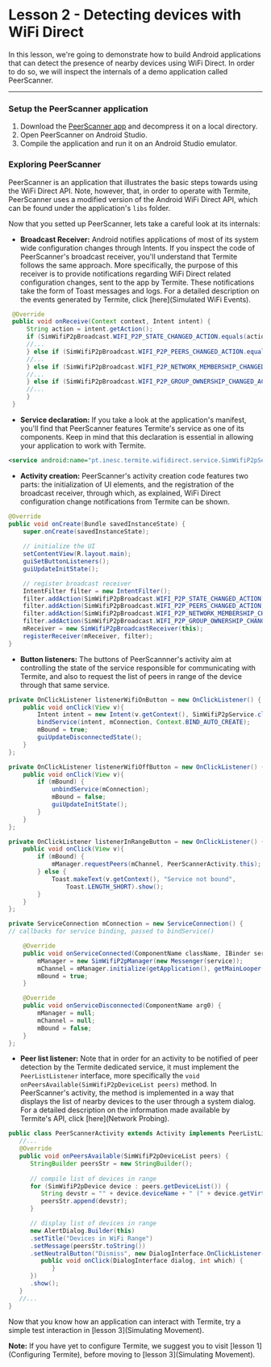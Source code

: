 # Lesson 2 - Detecting devices with WiFi Direct
In this lesson, we're going to demonstrate how to build Android applications that can detect the presence of nearby devices using WiFi Direct.
In order to do so, we will inspect the internals of a demo application called PeerScanner.

***

### Setup the PeerScanner application
1. Download the [PeerScanner app](http://www.gsd.inesc-id.pt/~wiki/courses/cmu1516/lab04/Termite-WifiP2P-PeerScanner-20160329.tgz) and decompress it on a local directory.
2. Open PeerScanner on Android Studio.
3. Compile the application and run it on an Android Studio emulator.

### Exploring PeerScanner
PeerScanner is an application that illustrates the basic steps towards using the WiFi Direct API.
Note, however, that, in order to operate with Termite, PeerScanner uses a modified version of the Android WiFi Direct API, which can be found under the application's `libs` folder.

Now that you setted up PeerScanner, lets take a careful look at its internals:
   * **Broadcast Receiver:** Android notifies applications of most of its system wide configuration changes through Intents. If you inspect the code of PeerScanner's broadcast receiver, you'll understand that Termite follows the same approach. More specifically, the purpose of this receiver is to provide notifications regarding WiFi Direct related configuration changes, sent to the app by Termite. These notifications take the form of Toast messages and logs. For a detailed description on the events generated by Termite, click [here](Simulated WiFi Events).
   
   ```java
    @Override
    public void onReceive(Context context, Intent intent) {
        String action = intent.getAction();
        if (SimWifiP2pBroadcast.WIFI_P2P_STATE_CHANGED_ACTION.equals(action)) {
        //...
        } else if (SimWifiP2pBroadcast.WIFI_P2P_PEERS_CHANGED_ACTION.equals(action)) {
        //...
        } else if (SimWifiP2pBroadcast.WIFI_P2P_NETWORK_MEMBERSHIP_CHANGED_ACTION.equals(action)) {
        //...
        } else if (SimWifiP2pBroadcast.WIFI_P2P_GROUP_OWNERSHIP_CHANGED_ACTION.equals(action)) {
        //...
        }
    }
   ```

   * **Service declaration:** If you take a look at the application's manifest, you'll find that PeerScanner features Termite's service as one of its components. Keep in mind that this declaration is essential in allowing your application to work with Termite.
   
   ```xml
   <service android:name="pt.inesc.termite.wifidirect.service.SimWifiP2pService" />
   ```

   * **Activity creation:** PeerScanner's activity creation code features two parts: the initialization of UI elements, and the registration of the broadcast receiver, through which, as explained, WiFi Direct configuration change notifications from Termite can be shown.
   
   ```java
   @Override
   public void onCreate(Bundle savedInstanceState) {
	   super.onCreate(savedInstanceState);
   		
	   // initialize the UI
	   setContentView(R.layout.main);
	   guiSetButtonListeners();
	   guiUpdateInitState();

	   // register broadcast receiver
	   IntentFilter filter = new IntentFilter();
	   filter.addAction(SimWifiP2pBroadcast.WIFI_P2P_STATE_CHANGED_ACTION);
	   filter.addAction(SimWifiP2pBroadcast.WIFI_P2P_PEERS_CHANGED_ACTION);
	   filter.addAction(SimWifiP2pBroadcast.WIFI_P2P_NETWORK_MEMBERSHIP_CHANGED_ACTION);
	   filter.addAction(SimWifiP2pBroadcast.WIFI_P2P_GROUP_OWNERSHIP_CHANGED_ACTION);
	   mReceiver = new SimWifiP2pBroadcastReceiver(this);
	   registerReceiver(mReceiver, filter);
   }
```

   * **Button listeners:** The buttons of PeerScannner's activity aim at controlling the state of the service responsible for communicating with Termite, and also to request the list of peers in range of the device through that same service.
   
   ```java
   private OnClickListener listenerWifiOnButton = new OnClickListener() {
       public void onClick(View v){
           Intent intent = new Intent(v.getContext(), SimWifiP2pService.class);
           bindService(intent, mConnection, Context.BIND_AUTO_CREATE);
           mBound = true;
           guiUpdateDisconnectedState();
       }
   };

   private OnClickListener listenerWifiOffButton = new OnClickListener() {
	   public void onClick(View v){
	       if (mBound) {
	           unbindService(mConnection);
	           mBound = false;
	           guiUpdateInitState();
	       }
	   }
   };

   private OnClickListener listenerInRangeButton = new OnClickListener() {
	   public void onClick(View v){
	       if (mBound) {
	           mManager.requestPeers(mChannel, PeerScannerActivity.this);
	       } else {
	           Toast.makeText(v.getContext(), "Service not bound",
	               Toast.LENGTH_SHORT).show();
	       }
	   }
   };

   private ServiceConnection mConnection = new ServiceConnection() {
   // callbacks for service binding, passed to bindService()

	   @Override
	   public void onServiceConnected(ComponentName className, IBinder service) {
	       mManager = new SimWifiP2pManager(new Messenger(service));
	       mChannel = mManager.initialize(getApplication(), getMainLooper(), null);
	       mBound = true;
	   }

	   @Override
	   public void onServiceDisconnected(ComponentName arg0) {
	       mManager = null;
	       mChannel = null;
	       mBound = false;
	   }
   };
   ```

   * **Peer list listener:** Note that in order for an activity to be notified of peer detection by the Termite dedicated service, it must implement the `PeerListListener` interface, more specifically the `void onPeersAvailable(SimWifiP2pDeviceList peers)` method. In PeerScanner's activity, the method is implemented in a way that displays the list of nearby devices to the user through a system dialog. For a detailed description on the information made available by Termite's API, click [here](Network Probing).
   
   ```java
   public class PeerScannerActivity extends Activity implements PeerListListener {
      //...
      @Override
      public void onPeersAvailable(SimWifiP2pDeviceList peers) {
         StringBuilder peersStr = new StringBuilder();
		
         // compile list of devices in range
         for (SimWifiP2pDevice device : peers.getDeviceList()) {
            String devstr = "" + device.deviceName + " (" + device.getVirtIp() + ")\n";
            peersStr.append(devstr);
         }

         // display list of devices in range
         new AlertDialog.Builder(this)
         .setTitle("Devices in WiFi Range")
         .setMessage(peersStr.toString())
         .setNeutralButton("Dismiss", new DialogInterface.OnClickListener() {
            public void onClick(DialogInterface dialog, int which) {
               }
         })
         .show();
      }
      //...
   }
   ```

Now that you know how an application can interact with Termite, try a simple test interaction in [lesson 3](Simulating Movement).

**Note:** If you have yet to configure Termite, we suggest you to visit [lesson 1](Configuring Termite), before moving to [lesson 3](Simulating Movement).
